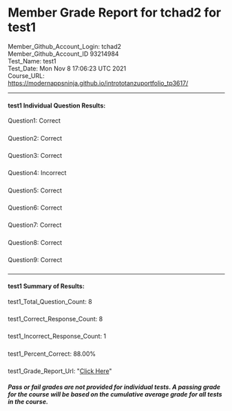 # Member Grade Report for tchad2 for test1  
   
Member_Github_Account_Login: tchad2  
Member_Github_Account_ID 93214984  
Test_Name: test1  
Test_Date: Mon Nov  8 17:06:23 UTC 2021  
Course_URL: https://modernappsninja.github.io/intrototanzuportfolio_tp3617/  
   
---  
#### test1 Individual Question Results:  
Question1: Correct  
#####  
Question2: Correct  
#####  
Question3: Correct  
#####  
Question4: Incorrect  
#####  
Question5: Correct  
#####  
Question6: Correct  
#####  
Question7: Correct  
#####  
Question8: Correct  
#####  
Question9: Correct  
#####  
---  
#### test1 Summary of Results:  
test1_Total_Question_Count: 8  
#####  
test1_Correct_Response_Count: 8  
#####  
test1_Incorrect_Response_Count: 1  
#####  
test1_Percent_Correct: 88.00%  
#####  
test1_Grade_Report_Url: "[Click Here](https://github.com/modernappsninjas/tchad2/blob/main/static/userdata/courses/intrototanzuportfolio_tp3617/grade_report.pr46.test1.md)"
##### Pass or fail grades are not provided for individual tests. A passing grade for the course will be based on the cumulative average grade for all tests in the course.  
